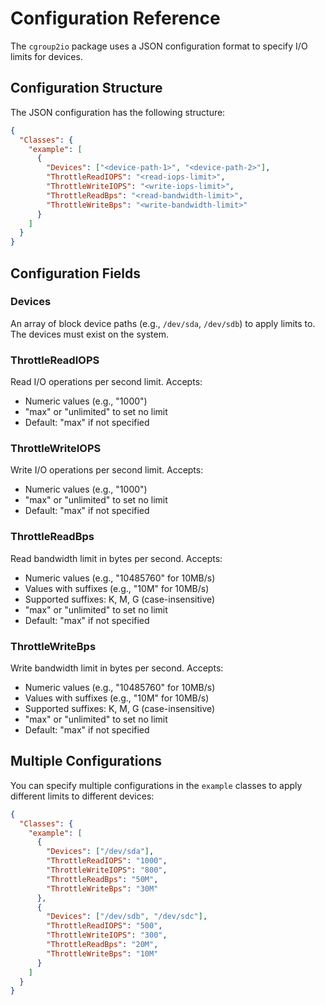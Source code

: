 # Configuration Reference

The `cgroup2io` package uses a JSON configuration format to specify I/O limits for devices.

## Configuration Structure

The JSON configuration has the following structure:

```json
{
  "Classes": {
    "example": [
      {
        "Devices": ["<device-path-1>", "<device-path-2>"],
        "ThrottleReadIOPS": "<read-iops-limit>",
        "ThrottleWriteIOPS": "<write-iops-limit>",
        "ThrottleReadBps": "<read-bandwidth-limit>",
        "ThrottleWriteBps": "<write-bandwidth-limit>"
      }
    ]
  }
}
```

## Configuration Fields

### Devices

An array of block device paths (e.g., `/dev/sda`, `/dev/sdb`) to apply limits to. The devices must exist on the system.

### ThrottleReadIOPS

Read I/O operations per second limit. Accepts:
- Numeric values (e.g., "1000")
- "max" or "unlimited" to set no limit
- Default: "max" if not specified

### ThrottleWriteIOPS

Write I/O operations per second limit. Accepts:
- Numeric values (e.g., "1000")
- "max" or "unlimited" to set no limit
- Default: "max" if not specified

### ThrottleReadBps

Read bandwidth limit in bytes per second. Accepts:
- Numeric values (e.g., "10485760" for 10MB/s)
- Values with suffixes (e.g., "10M" for 10MB/s)
- Supported suffixes: K, M, G (case-insensitive)
- "max" or "unlimited" to set no limit
- Default: "max" if not specified

### ThrottleWriteBps

Write bandwidth limit in bytes per second. Accepts:
- Numeric values (e.g., "10485760" for 10MB/s)
- Values with suffixes (e.g., "10M" for 10MB/s)
- Supported suffixes: K, M, G (case-insensitive)
- "max" or "unlimited" to set no limit
- Default: "max" if not specified

## Multiple Configurations

You can specify multiple configurations in the `example` classes to apply different limits to different devices:

```json
{
  "Classes": {
    "example": [
      {
        "Devices": ["/dev/sda"],
        "ThrottleReadIOPS": "1000",
        "ThrottleWriteIOPS": "800",
        "ThrottleReadBps": "50M",
        "ThrottleWriteBps": "30M"
      },
      {
        "Devices": ["/dev/sdb", "/dev/sdc"],
        "ThrottleReadIOPS": "500",
        "ThrottleWriteIOPS": "300",
        "ThrottleReadBps": "20M",
        "ThrottleWriteBps": "10M"
      }
    ]
  }
}
```
